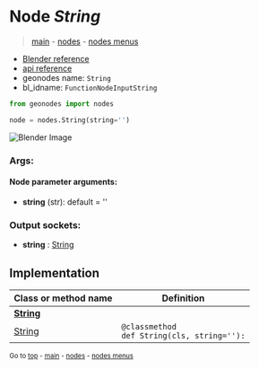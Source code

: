 # Node *String*

> [main](../structure.md) - [nodes](nodes.md) - [nodes menus](nodes_menus.md)

- [Blender reference](https://docs.blender.org/manual/en/latest/modeling/geometry_nodes/input/string.html)
- [api reference](https://docs.blender.org/api/current/bpy.types.FunctionNodeInputString.html)
- geonodes name: `String`
- bl_idname: `FunctionNodeInputString`

```python
from geonodes import nodes

node = nodes.String(string='')
```

![Blender Image](https://docs.blender.org/manual/en/latest/_images/node-types_FunctionNodeInputString.webp)

### Args:

#### Node parameter arguments:

- **string** (str): default = ''

### Output sockets:

- **string** : [String](String.md)

## Implementation

| Class or method name | Definition |
|----------------------|------------|
| **[String](String.md)** |
| [String](String.md#String-classmethod) | `@classmethod`<br> `def String(cls, string=''):` |

<sub>Go to [top](#node-String) - [main](../structure.md) - [nodes](nodes.md) - [nodes menus](nodes_menus.md)</sub>

